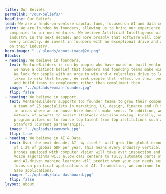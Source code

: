 ```yaml
---
title: Our Beliefs
permalink: "/our-beliefs/"
headline: Our Beliefs
lead: We are a hands-on venture capital fund, focused on AI and data companies.
intro: We are founded by founders, allowing us to bring our experience in running
  companies to our own ventures. We believe Artificial Intelligence will change every
  industry in the next decade; and more broadly that software will continue to impact
  every industry. We invest in founders with an exceptional drive and a unique perspective
  on their industry.
hero-image: "../uploads/about-image@2x.png"
Blocks:
- heading: We believe in founders.
  text: VentureBuilders is run by people who have owned or built ventures. As a result,
    we have a distinct belief that founders and founding teams make winning companies.
    We look for people with an urge to win and a relentless drive to learn what it
    takes to make that happen. We seek people that reflect on their own performance
    and build teams to complement rather than compliment them.
  image: "../uploads/woman-founder.jpg"
  flip: false
- heading: We believe in support.
  text: VentureBuilders supports top founder teams to grow their companies. We have
    a team of 25 specialists in marketing, UX, design, finance and HR to support ventures
    in areas where an in-house hire doesn’t make sense. In addition, we have a broad
    network of experts to assist strategic decision making. Finally, our global executive
    program allows us to source top talent from top institutions such as INSEAD and
    Stanford (current partnerships).
  image: "../uploads/teamwork.jpg"
  flip: true
- heading: We believe in AI & Data.
  text: Over the next decade, AI -by itself- will grow the global economy at a rate
    of 1.2% of global GDP per year. This means every industry vertical will be impacted.
    Drones equipped with computer vision will take over inspection and security jobs;
    Voice algorithms will allow call centers to fully automate parts of the conversation;
    and AI-driven machine learning will predict when your car needs servicing. We
    focus on practical applications of AI. In addition, we continue to invest in broader
    SaaS applications.
  image: "../uploads/data-dashboard.jpg"
  flip: false
layout: about
---
```


